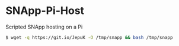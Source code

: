 # SNApp-Pi-Host
Scripted SNApp hosting on a Pi

```sh
$ wget -q https://git.io/JepuK -O /tmp/snapp && bash /tmp/snapp
```
